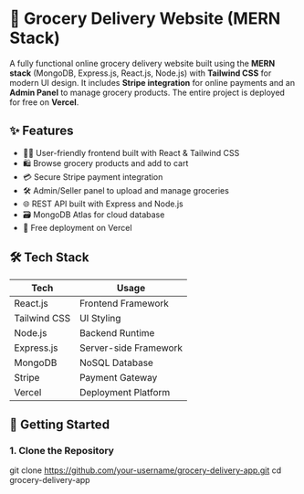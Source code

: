 # 🛒 Grocery Delivery Website (MERN Stack)

A fully functional online grocery delivery website built using the **MERN stack** (MongoDB, Express.js, React.js, Node.js) with **Tailwind CSS** for modern UI design. It includes **Stripe integration** for online payments and an **Admin Panel** to manage grocery products. The entire project is deployed for free on **Vercel**.

## ✨ Features

- 🧑‍💻 User-friendly frontend built with React & Tailwind CSS  
- 🛍️ Browse grocery products and add to cart  
- 💳 Secure Stripe payment integration  
- 🛠️ Admin/Seller panel to upload and manage groceries  
- 🌐 REST API built with Express and Node.js  
- 🗃️ MongoDB Atlas for cloud database  
- 🚀 Free deployment on Vercel

## 🛠️ Tech Stack

| Tech        | Usage                    |
|-------------|--------------------------|
| React.js    | Frontend Framework       |
| Tailwind CSS| UI Styling               |
| Node.js     | Backend Runtime          |
| Express.js  | Server-side Framework    |
| MongoDB     | NoSQL Database           |
| Stripe      | Payment Gateway          |
| Vercel      | Deployment Platform      |

## 🚀 Getting Started

### 1. Clone the Repository
git clone https://github.com/your-username/grocery-delivery-app.git
cd grocery-delivery-app

